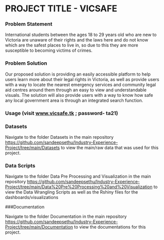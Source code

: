 # PROJECT TITLE - VICSAFE

### Problem Statement

International students between the ages 18 to 29 years old who are new to Victoria are unaware of their rights and the laws here and do not know which are the safest places to live in, so due to this they are more susceptible to becoming victims of crimes.  

### Problem Solution

Our proposed solution is providing an easily accessible platform to help users learn more about their legal rights in Victoria, as well as provide users with a way to locate the nearest emergency services and community legal aid centres around them through an easy to view and understandable visuals. The solution will also provide users with a way to know how safe any local government area is through an integrated search function. 

### Usage (visit  www.vicsafe.tk ; password- ta21)

### Datasets

Navigate to the folder Datasets in the main repository https://github.com/sandeepsethu/Industry-Experience-Project/tree/main/Datasets to view the main/raw data that was used for this project.

### Data Scripts

Navigate to the folder Data Pre Processing and Visualization in the main repository https://github.com/sandeepsethu/Industry-Experience-Project/tree/main/Data%20Pre%20Processing%20and%20Visualization to view the Data Wrangling Scripts as well as the Rshiny files for the dashboards/visualizations

###Documentation

Navigate to the folder Documentation in the main repository https://github.com/sandeepsethu/Industry-Experience-Project/tree/main/Documentation to view the documentations for this project.
